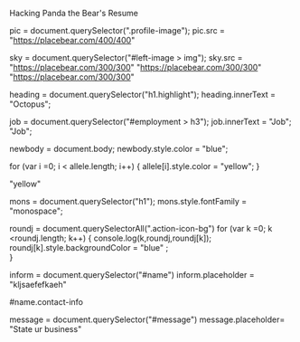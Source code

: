 

Hacking Panda the Bear's Resume

<!-- Select the element that contains the profile image (hint: look for the class). Change the src attribute so it points to a picture of your choosing instead\ -->


<!-- PROTIP: use the inspector to learn the dimensions of the current profile image and use a placeholder image service such as Place Bear to get an image of the same size. -->

pic = document.querySelector(".profile-image");
pic.src = "https://placebear.com/400/400"

<!-- Use the same approach to select the element that contains the photo of the sky and change the src attribute to another picture URL of your choosing. -->

sky = document.querySelector("#left-image > img");
sky.src = "https://placebear.com/300/300"
"https://placebear.com/300/300"
"https://placebear.com/300/300"


<!-- Select the heading that says "Panda the Bear" and change it to your own name. -->

heading = document.querySelector("h1.highlight");
heading.innerText = "Octopus";


<!-- Select the heading that says "Employment" and change it to something else. (hint: use a descendant selector) -->

job = document.querySelector("#employment > h3");
job.innerText = "Job";
"Job";

<!-- Change the colour of the body. document.body or document.querySelector("body") will work the same here-->

newbody = document.body;
newbody.style.color = "blue";  
<!-- if i want to change a style I could have changed in css -> call style.(whateveriwanttochange) -->

<!-- Change the colour of each element using the highlight class. Use a for loop to do this. -->
for (var i =0; i < allele.length; i++) {
allele[i].style.color = "yellow";
}

"yellow"

<!-- Change the font family of the h1 to 'monospace'. -->

mons = document.querySelector("h1");
mons.style.fontFamily = "monospace";

<!-- Find a way to select the round icons in the sidebar and then change their colour. -->

roundj = document.querySelectorAll(".action-icon-bg")
for (var k =0; k <roundj.length; k++)  {
console.log(k,roundj,roundj[k]);
roundj[k].style.backgroundColor = "blue" ;  
}



<!-- Scroll down to the contact form. Change the placeholder attribute of the name field to "identify yourself". -->
inform = document.querySelector("#name")
inform.placeholder = "kljsaefefkaeh"
<!-- #= ID's . (period) = class -->

#name.contact-info

<!-- Change the placeholder attribute of the message field to "state your business". -->

message = document.querySelector("#message")
message.placeholder= "State ur business"

<!-- Give the name field a "value" attribute of "your nemesis". -->



<!-- Change the value attribute of the email field to "koalathebear@gmail.com". -->

<!-- Change the value of the submit button on the contact form to "En garde!". -->

<!-- We should stop Koala from sending an email to Panda that they might regret! Find a way to disable the submit button (hint: familiarize yourself with the disabled attribute). -->

<!-- We should help Panda protect their privacy by erasing their personal details from the sidebar. -->
